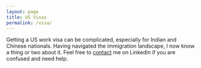 ```yaml
---
layout: page
title: US Visas
permalink: /visa/
---
```


Getting a US work visa can be complicated, especially for Indian and Chinese 
nationals. Having navigated the immigration landscape, I now know a thing or two
about it. Feel free to [contact](/contact) me on Linkedin if you are confused and
need help.
